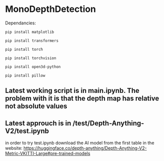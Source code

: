 # MonoDepthDetection
Dependancies:

`pip install matplotlib`

`pip install transformers`

`pip install torch`

`pip install torchvision`

`pip install open3d-python`

`pip install pillow`

## Latest working script is in main.ipynb. The problem with it is that the depth map has relative not absolute values
## Latest approuch is in /test/Depth-Anything-V2/test.ipynb

in order to try test.ipynb download the AI model from the first table in the website: https://huggingface.co/depth-anything/Depth-Anything-V2-Metric-VKITTI-Large#pre-trained-models
